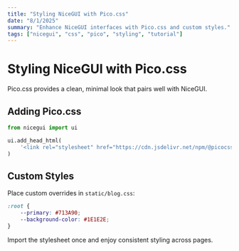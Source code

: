 ```yaml
---
title: "Styling NiceGUI with Pico.css"
date: "8/1/2025"
summary: "Enhance NiceGUI interfaces with Pico.css and custom styles."
tags: ["nicegui", "css", "pico", "styling", "tutorial"]
---
```


# Styling NiceGUI with Pico.css

Pico.css provides a clean, minimal look that pairs well with NiceGUI.

## Adding Pico.css

```python
from nicegui import ui

ui.add_head_html(
    '<link rel="stylesheet" href="https://cdn.jsdelivr.net/npm/@picocss/pico@2/css/pico.min.css">'
)
```

## Custom Styles

Place custom overrides in `static/blog.css`:

```css
:root {
    --primary: #713A90;
    --background-color: #1E1E2E;
}
```

Import the stylesheet once and enjoy consistent styling across pages.
